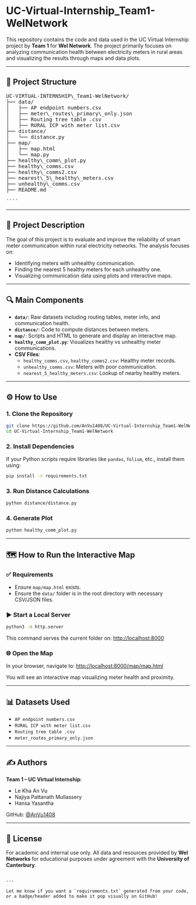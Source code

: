 
# UC-Virtual-Internship_Team1-WelNetwork

This repository contains the code and data used in the UC Virtual Internship project by **Team 1** for **Wel Network**. The project primarily focuses on analyzing communication health between electricity meters in rural areas and visualizing the results through maps and data plots.

---

## 📁 Project Structure
<pre>
UC-VIRTUAL-INTERNSHIP\_Team1-WelNetwork/
├── data/
│   ├── AP endpoint numbers.csv
│   ├── meter\_routes\_primary\_only.json
│   ├── Routing tree table .csv
│   ├── RURAL ICP with meter list.csv
├── distance/
│   └── distance.py
├── map/
│   ├── map.html
│   └── map.py
├── healthy\_comm\_plot.py
├── healthy\_comms.csv
├── healthy\_comms2.csv
├── nearest\_5\_healthy\_meters.csv
├── unhealthy\_comms.csv
├── README.md

````
</pre> 

---

## 📌 Project Description

The goal of this project is to evaluate and improve the reliability of smart meter communication within rural electricity networks. The analysis focuses on:

- Identifying meters with unhealthy communication.
- Finding the nearest 5 healthy meters for each unhealthy one.
- Visualizing communication data using plots and interactive maps.

---

## 🔍 Main Components

- **`data/`**: Raw datasets including routing tables, meter info, and communication health.
- **`distance/`**: Code to compute distances between meters.
- **`map/`**: Scripts and HTML to generate and display an interactive map.
- **`healthy_comm_plot.py`**: Visualizes healthy vs unhealthy meter communications.
- **CSV Files**:
  - `healthy_comms.csv`, `healthy_comms2.csv`: Healthy meter records.
  - `unhealthy_comms.csv`: Meters with poor communication.
  - `nearest_5_healthy_meters.csv`: Lookup of nearby healthy meters.

---

## ⚙️ How to Use

### 1. Clone the Repository

```bash
git clone https://github.com/AnVu1408/UC-Virtual-Internship_Team1-WelNetwork.git
cd UC-Virtual-Internship_Team1-WelNetwork
````

### 2. Install Dependencies

If your Python scripts require libraries like `pandas`, `folium`, etc., install them using:

```bash
pip install -r requirements.txt
```

### 3. Run Distance Calculations

```bash
python distance/distance.py
```

### 4. Generate Plot

```bash
python healthy_comm_plot.py
```

---

## 🗺️ How to Run the Interactive Map

### ✅ Requirements

* Ensure `map/map.html` exists.
* Ensure the `data/` folder is in the root directory with necessary CSV/JSON files.

### ▶️ Start a Local Server

```bash
python3 -m http.server
```

This command serves the current folder on:
[http://localhost:8000](http://localhost:8000)

### 🌐 Open the Map

In your browser, navigate to:
[http://localhost:8000/map/map.html](http://localhost:8000/map/map.html)

You will see an interactive map visualizing meter health and proximity.

---

## 📊 Datasets Used

* `AP endpoint numbers.csv`
* `RURAL ICP with meter list.csv`
* `Routing tree table .csv`
* `meter_routes_primary_only.json`

---

## ✍️ Authors

**Team 1 – UC Virtual Internship**:

* Le Kha An Vu
* Najiya Pattanath Mullassery
* Hansa Yasantha

GitHub: [@AnVu1408](https://github.com/AnVu1408)

---

## 📄 License

For academic and internal use only.
All data and resources provided by **Wel Networks** for educational purposes under agreement with the **University of Canterbury**.

```

---

Let me know if you want a `requirements.txt` generated from your code, or a badge/header added to make it pop visually on GitHub!
```

